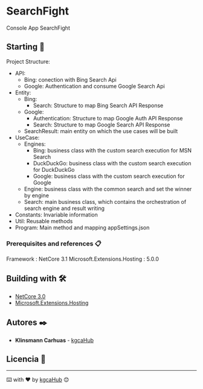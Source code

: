# SearchFight

 Console App SearchFight 

## Starting 🚀

Project Structure:
  - API:
    - Bing: conection with Bing Search Api
    - Google: Authentication and consume Google Search Api
  - Entity: 
    - Bing:
      - Search: Structure to map Bing Search API Response
    - Google:
      - Authentication: Structure to map Google Auth API Response
      - Search: Structure to map Google Search API Response
    - SearchResult: main entity on which the use cases will be built
  - UseCase: 
    - Engines: 
      - Bing: business class with the custom search execution for MSN Search
      - DuckDuckGo: business class with the custom search execution for DuckDuckGo
      - Google: business class with the custom search execution for Google
    - Engine: business class with the common search and set the winner by engine
    - Search: main business class, which contains the orchestration of search engine and result writing
  - Constants: Invariable information 
  - Util: Reusable methods
  - Program: Main method and mapping appSettings.json

### Prerequisites and references 📋

Framework : NetCore 3.1
Microsoft.Extensions.Hosting   : 5.0.0

## Building with 🛠️

* [NetCore 3.0](https://dotnet.microsoft.com/download/dotnet-core/3.0)
* [Microsoft.Extensions.Hosting](https://www.nuget.org/packages/Microsoft.Extensions.Hosting/) 

## Autores ✒️

* **Klinsmann Carhuas**  - [kgcaHub](https://github.com/kgcaHub)

## Licencia 📄

---
⌨️ with ❤️ by [kgcaHub](https://github.com/kgcaHub) 😊
